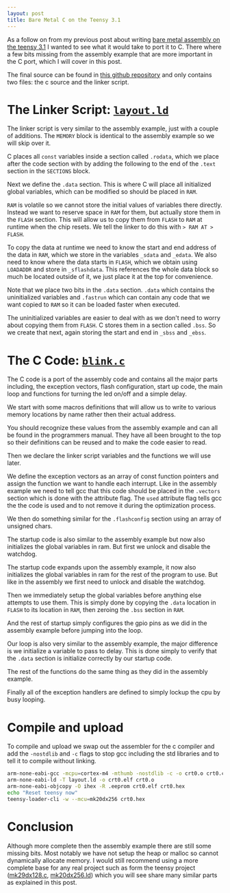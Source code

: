 ```yaml
---
layout: post
title: Bare Metal C on the Teensy 3.1
---
```


As a follow on from my previous post about writing [bare metal assembly on the
teensy 3.1](bare-metal-assembly-on-the-teensy-3.1/) I wanted to see what it
would take to port it to C. There where a few bits missing from the assembly
example that are more important in the C port, which I will cover in this post.

The final source can be found in [this github
repository](https://github.com/james147/embedded-examples/tree/master/teensy-3-c)
and only contains two files: the c source and the linker script.

<!--more-->

# The Linker Script: [`layout.ld`](https://github.com/james147/embedded-examples/blob/master/teensy-3-c/layout.ld)

The linker script is very similar to the assembly example, just with a couple of
additions. The `MEMORY` block is identical to the assembly example so we will
skip over it.

C places all `const` variables inside a section called `.rodata`, which we place
after the code section with by adding the following to the end of the `.text`
section in the `SECTIONS` block.

<code data-gist-id="f9132c388fae9ef5f5fe" data-gist-file="layout.ld" data-gist-line="44-45"></code>

Next we define the `.data` section. This is where C will place all initialized
global variables, which can be modified so should be placed in `RAM`.

<code data-gist-id="f9132c388fae9ef5f5fe" data-gist-file="layout.ld" data-gist-line="48-55"></code>

`RAM` is volatile so we cannot store the initial values of variables there
directly. Instead we want to reserve space in `RAM` for them, but actually store
them in the `FLASH` section. This will allow us to copy them from `FLASH` to
`RAM` at runtime when the chip resets. We tell the linker to do this with `> RAM
AT > FLASH`.

To copy the data at runtime we need to know the start and end address of the
data in `RAM`, which we store in the variables `_sdata` and `_edata`. We also
need to know where the data starts in `FLASH`, which we obtain using `LOADADDR`
and store in `_sflashdata`. This references the whole data block so much be
located outside of it, we just place it at the top for convenience.

<code data-gist-id="f9132c388fae9ef5f5fe" data-gist-file="layout.ld" data-gist-line="29"></code>

Note that we place two bits in the `.data` section. `.data` which contains the
uninitialized variables and `.fastrun` which can contain any code that we want
copied to `RAM` so it can be loaded faster when executed.

The uninitialized variables are easier to deal with as we don't need to worry
about copying them from `FLASH`. C stores them in a section called `.bss`. So we
create that next, again storing the start and end in `_sbss` and `_ebss`.

<code data-gist-id="f9132c388fae9ef5f5fe" data-gist-file="layout.ld" data-gist-line="57-64"></code>

# The C Code: [`blink.c`](https://github.com/james147/embedded-examples/blob/master/teensy-3-c/blink.c)

The C code is a port of the assembly code and contains all the major parts
including, the exception vectors, flash configuration, start up code, the main
loop and functions for turning the led on/off and a simple delay.

We start with some macros definitions that will allow us to write to various
memory locations by name rather then their actual address.

<code data-gist-id="f9132c388fae9ef5f5fe" data-gist-file="blink.c" data-gist-line="30-35"></code>

You should recognize these values from the assembly example and can all be found
in the programmers manual. They have all been brought to the top so their
definitions can be reused and to make the code easier to read.

Then we declare the linker script variables and the functions we will use later.

<code data-gist-id="f9132c388fae9ef5f5fe" data-gist-file="blink.c" data-gist-line="37-53"></code>

We define the exception vectors as an array of const function pointers and
assign the function we want to handle each interrupt. Like in the assembly
example we need to tell gcc that this code should be placed in the `.vectors`
section which is done with the attribute flag. The `used` attribute flag tells
gcc the the code is used and to not remove it during the optimization process.

<code data-gist-id="f9132c388fae9ef5f5fe" data-gist-file="blink.c" data-gist-line="55-64"></code>

We then do something similar for the `.flashconfig` section using an array of
unsigned chars.

<code data-gist-id="f9132c388fae9ef5f5fe" data-gist-file="blink.c" data-gist-line="66-70"></code>

The startup code is also similar to the assembly example but now also
initializes the global variables in ram. But first we unlock and
disable the watchdog.

The startup code expands upon the assembly example, it now also initializes the
global variables in ram for the rest of the program to use. But like in the
assembly we first need to unlock and disable the watchdog.

<code data-gist-id="f9132c388fae9ef5f5fe" data-gist-file="blink.c" data-gist-line="72-76"></code>

Then we immediately setup the global variables before anything else attempts to
use them. This is simply done by copying the `.data` location in `FLASH` to its
location in `RAM`, then zeroing the `.bss` section in `RAM`.

<code data-gist-id="f9132c388fae9ef5f5fe" data-gist-file="blink.c" data-gist-line="78-83"></code>

And the rest of startup simply configures the gpio pins as we did in the
assembly example before jumping into the loop.

<code data-gist-id="f9132c388fae9ef5f5fe" data-gist-file="blink.c" data-gist-line="85-93"></code>

Our loop is also very similar to the assembly example, the major difference is
we initialize a variable to pass to delay. This is done simply to verify that
the `.data` section is initialize correctly by our startup code.

<code data-gist-id="f9132c388fae9ef5f5fe" data-gist-file="blink.c" data-gist-line="95-103"></code>

The rest of the functions do the same thing as they did in the assembly example.

<code data-gist-id="f9132c388fae9ef5f5fe" data-gist-file="blink.c" data-gist-line="105-116"></code>

Finally all of the exception handlers are defined to simply lockup the cpu by
busy looping.

<code data-gist-id="f9132c388fae9ef5f5fe" data-gist-file="blink.c" data-gist-line="118-122"></code>

# Compile and upload

To compile and upload we swap out the assembler for the c compiler and add the `-nostdlib` and `-c` flags to stop gcc including the std libraries and to tell it to compile without linking.

~~~bash
arm-none-eabi-gcc -mcpu=cortex-m4 -mthumb -nostdlib -c -o crt0.o crt0.c
arm-none-eabi-ld -T layout.ld -o crt0.elf crt0.o
arm-none-eabi-objcopy -O ihex -R .eeprom crt0.elf crt0.hex
echo "Reset teensy now"
teensy-loader-cli -w --mcu=mk20dx256 crt0.hex
~~~

# Conclusion

Although more complete then the assembly example there are still some missing
bits. Most notably we have not setup the heap or malloc so cannot dynamically
allocate memory. I would still recommend using a more complete base for any real
project such as form the teensy project
([mk29dx128.c](https://github.com/PaulStoffregen/cores/blob/master/teensy3/mk20dx128.c),
[mk20dx256.ld](https://github.com/PaulStoffregen/cores/blob/master/teensy3/mk20dx256.ld))
which you will see share many similar parts as explained in this post.
